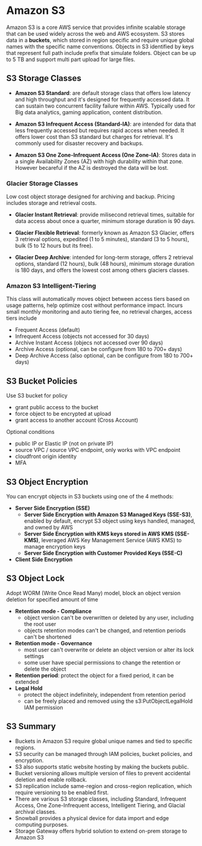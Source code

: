 # Amazon S3

Amazon S3 is a core AWS service that provides infinite scalable storage that can be used widely across the web and AWS ecosystem. S3 stores data in a **buckets**, which stored in region specific and require unique global names with the specific name conventions. Objects in S3 identified by keys that represent full path include prefix that simulate folders. Object can be up to 5 TB and support multi part upload for large files.

## S3 Storage Classes

- **Amazon S3 Standard**: are default storage class that offers low latency and high throughput and it's designed for frequently accessed data. It can sustain two concurrent facility failure within AWS. Typically used for Big data analytics, gaming application, content distribution.

- **Amazon S3 Infrequent Access (Standard-IA)**: are intended for data that less frequently accessed but requires rapid access when needed. It offers lower cost than S3 standard but charges for retrieval. It's commonly used for disaster recovery and backups.

- **Amazon S3 One Zone-Infrequent Access (One Zone-IA)**: Stores data in a single Availability Zones (AZ) with high durability within that zone. However becareful if the AZ is destroyed the data will be lost.

### Glacier Storage Classes

Low cost object storage designed for archiving and backup. Pricing includes storage and retrieval costs.

- **Glacier Instant Retrieval**: provide milisecond retrieval times, suitable for data access about once a quarter, minimum storage duration is 90 days.

- **Glacier Flexible Retrieval**: formerly known as Amazon S3 Glacier, offers 3 retrieval options, expedited (1 to 5 minutes), standard (3 to 5 hours), bulk (5 to 12 hours but its free).

- **Glacier Deep Archive**: intended for long-term storage, offers 2 retrieval options, standard (12 hours), bulk (48 hours), minimum storage duration is 180 days, and offers the lowest cost among others glaciers classes.

### Amazon S3 Intelligent-Tiering

This class will automatically moves object between access tiers based on usage patterns, help optimize cost without performance impact. Incurs small monthly monitoring and auto tiering fee, no retrieval charges, access tiers include
- Frequent Access (default)
- Infrequent Access (objects not accessed for 30 days)
- Archive Instant Access (objecs not accessed over 90 days)
- Archive Access (optional, can be configure from 180 to 700+ days)
- Deep Archive Access (also optional, can be configure from 180 to 700+ days)

## S3 Bucket Policies

Use S3 bucket for policy
- grant public access to the bucket
- force object to be encrypted at upload
- grant access to another account (Cross Account)

Optional conditions
- public IP or Elastic IP (not on private IP)
- source VPC / source VPC endpoint, only works with VPC endpoint
- cloudfront origin identity
- MFA

## S3 Object Encryption

You can encrypt objects in S3 buckets using one of the 4 methods:

- **Server Side Encryption (SSE)**
  - **Server Side Encryption with Amazon S3 Managed Keys (SSE-S3)**, enabled by default, encrypt S3 object using keys handled, managed, and owned by AWS
  - **Server Side Encryption with KMS keys stored in AWS KMS (SSE-KMS)**, leveraged AWS Key Management Service (AWS KMS) to manage encryption keys
  - **Server Side Encryption with Customer Provided Keys (SSE-C)**
- **Client Side Encryption**

## S3 Object Lock

Adopt WORM (Write Once Read Many) model, block an object version deletion for specified amount of time 

- **Retention mode - Compliance**
  - object version can't be overwritten or deleted by any user, including the root user
  - objects retention modes can't be changed, and retention periods can't be shortened
- **Retention mode - Governance**
  - most user can't overwrite or delete an object version or alter its lock settings
  - some user have special permissions to change the retention or delete the object
- **Retention period**: protect the object for a fixed period, it can be extended
- **Legal Hold**
  - protect the object indefinitely, independent from retention period
  - can be freely placed and removed using the s3:PutObjectLegalHold IAM permission

## S3 Summary

- Buckets in Amazon S3 require global unique names and tied to specific regions.
- S3 security can be managed through IAM policies, bucket policies, and encryption.
- S3 also supports static website hosting by making the buckets public.
- Bucket versioning allows multiple version of files to prevent accidental deletion and enable rollback.
- S3 replication include same-region and cross-region replication, which require versioning to be enabled first.
- There are various S3 storage classes, including Standard, Infrequent Access, One Zone-Infrequent access, Intelligent Tiering, and Glacial archival classes.
- Snowball provides a physical device for data import and edge computing purposes.
- Storage Gateway offers hybrid solution to extend on-prem storage to Amazon S3
